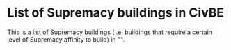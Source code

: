 # List of Supremacy buildings in CivBE

This is a list of Supremacy buildings (i.e. buildings that require a certain level of Supremacy affinity to build) in "". 